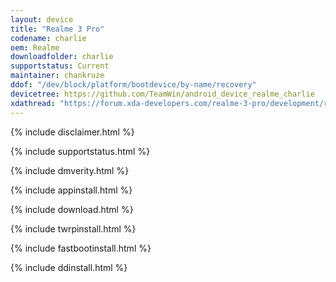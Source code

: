 ```yaml
---
layout: device
title: "Realme 3 Pro"
codename: charlie
oem: Realme
downloadfolder: charlie
supportstatus: Current
maintainer: chankruze
ddof: "/dev/block/platform/bootdevice/by-name/recovery"
devicetree: https://github.com/TeamWin/android_device_realme_charlie
xdathread: "https://forum.xda-developers.com/realme-3-pro/development/recovery-twrp-3-3-x-realme-3-pro-t3933851"
---
```

{% include disclaimer.html %}

{% include supportstatus.html %}

{% include dmverity.html %}

{% include appinstall.html %}

{% include download.html %}

{% include twrpinstall.html %}

{% include fastbootinstall.html %}

{% include ddinstall.html %}

